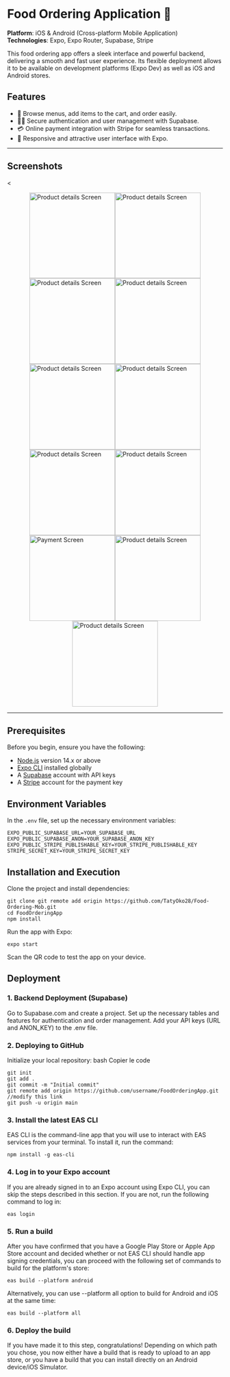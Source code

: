 # Food Ordering Application 🍲

**Platform**: iOS & Android (Cross-platform Mobile Application)  
**Technologies**: Expo, Expo Router, Supabase, Stripe

This food ordering app offers a sleek interface and powerful backend, delivering a smooth and fast user experience. Its flexible deployment allows it to be available on development platforms (Expo Dev) as well as iOS and Android stores.

## Features
- 🛒 Browse menus, add items to the cart, and order easily.
- 🕵️‍♂️ Secure authentication and user management with Supabase.
- 💳 Online payment integration with Stripe for seamless transactions.
- 🎨 Responsive and attractive user interface with Expo.

---

## Screenshots
<<div style="display: flex; flex-wrap: wrap; justify-content: center;">
  <img src="/photos/0.webp" width="200" alt="Product details Screen"/>
  <img src="/photos/1.webp" width="200" alt="Product details Screen"/>
  <img src="/photos/2.webp" width="200" alt="Product details Screen"/>
  <img src="/photos/3.webp" width="200" alt="Product details Screen"/>
  <img src="/photos/4.webp" width="200" alt="Product details Screen"/>
  <img src="/photos/5.webp" width="200" alt="Product details Screen"/>
  <img src="/photos/6.webp" width="200" alt="Product details Screen"/>
  <img src="/photos/7.webp" width="200" alt="Product details Screen"/>
  <img src="/photos/9.webp" width="200" alt="Payment Screen"/>
  <img src="/photos/10.webp" width="200" alt="Product details Screen"/>
  <img src="/photos/11.webp" width="200" alt="Product details Screen"/>
</div>

---

## Prerequisites

Before you begin, ensure you have the following:
- [Node.js](https://nodejs.org/) version 14.x or above
- [Expo CLI](https://docs.expo.dev/get-started/installation/) installed globally
- A [Supabase](https://supabase.com/) account with API keys
- A [Stripe](https://stripe.com/) account for the payment key

## Environment Variables

In the `.env` file, set up the necessary environment variables:
```env
EXPO_PUBLIC_SUPABASE_URL=YOUR_SUPABASE_URL
EXPO_PUBLIC_SUPABASE_ANON=YOUR_SUPABASE_ANON_KEY
EXPO_PUBLIC_STRIPE_PUBLISHABLE_KEY=YOUR_STRIPE_PUBLISHABLE_KEY
STRIPE_SECRET_KEY=YOUR_STRIPE_SECRET_KEY
```

## Installation and Execution

Clone the project and install dependencies:
```
git clone git remote add origin https://github.com/TatyOko28/Food-Ordering-Mob.git
cd FoodOrderingApp
npm install
```

Run the app with Expo:
```
expo start
```
Scan the QR code to test the app on your device.

## Deployment
### 1. Backend Deployment (Supabase)
Go to Supabase.com and create a project.
Set up the necessary tables and features for authentication and order management.
Add your API keys (URL and ANON_KEY) to the .env file.

### 2. Deploying to GitHub
Initialize your local repository:
bash
Copier le code
```
git init
git add .
git commit -m "Initial commit"
git remote add origin https://github.com/username/FoodOrderingApp.git  //modify this link
git push -u origin main
```

### 3. Install the latest EAS CLI
EAS CLI is the command-line app that you will use to interact with EAS services from your terminal. To install it, run the command:
```
npm install -g eas-cli
```

### 4. Log in to your Expo account
If you are already signed in to an Expo account using Expo CLI, you can skip the steps described in this section. If you are not, run the following command to log in:
```
eas login
```

### 5. Run a build
After you have confirmed that you have a Google Play Store or Apple App Store account and decided whether or not EAS CLI should handle app signing credentials, you can proceed with the following set of commands to build for the platform's store:
```
eas build --platform android
```
Alternatively, you can use --platform all option to build for Android and iOS at the same time:
```
eas build --platform all
```

### 6. Deploy the build
If you have made it to this step, congratulations! Depending on which path you chose, you now either have a build that is ready to upload to an app store, or you have a build that you can install directly on an Android device/iOS Simulator.




